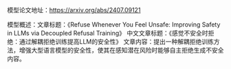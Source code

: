 模型论文地址：https://arxiv.org/abs/2407.09121

模型概述：文章标题：《Refuse Whenever You Feel Unsafe: Improving Safety in LLMs via Decoupled Refusal Training》
中文文章标题：《感觉不安全时拒绝：通过解耦拒绝训练提高LLM的安全性》
文章内容：提出一种解耦拒绝训练方法，增强大型语言模型的安全性，使其在感知潜在风险时能够自主拒绝生成不安全内容。
